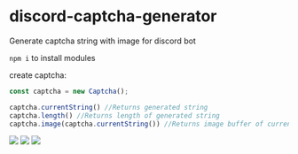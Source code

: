 # discord-captcha-generator
Generate captcha string with image for discord bot

`npm i` to install modules


create captcha:
```js
const captcha = new Captcha();

captcha.currentString() //Returns generated string
captcha.length() //Returns length of generated string
captcha.image(captcha.currentString()) //Returns image buffer of current generated string (possible to add your own string)
```
![](https://img.shields.io/github/languages/top/Nidrux/discord-captcha-generator)
![](https://img.shields.io/codacy/grade/415e4c6f1c5648098bdd039f7666212f)
![](https://img.shields.io/github/repo-size/Nidrux/discord-captcha-generator)
